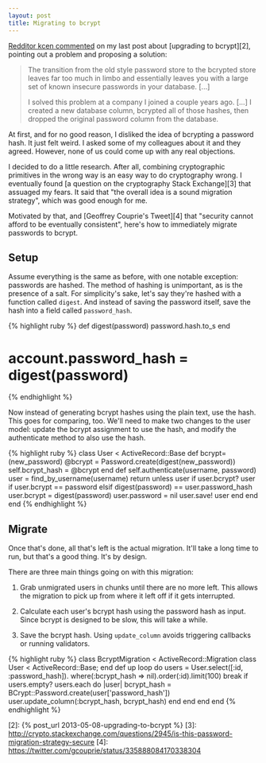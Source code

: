 ```yaml
---
layout: post
title: Migrating to bcrypt
---
```


[Redditor kcen commented][1] on my last post about [upgrading to bcrypt][2], pointing out a problem and proposing a solution:

> The transition from the old style password store to the bcrypted store leaves far too much in limbo and essentially leaves you with a large set of known insecure passwords in your database. \[...\]
>
> I solved this problem at a company I joined a couple years ago. \[...\] I created a new database column, bcrypted all of those hashes, then dropped the original password column from the database.

At first, and for no good reason, I disliked the idea of bcrypting a password hash.
It just felt weird.
I asked some of my colleagues about it and they agreed.
However, none of us could come up with any real objections.

I decided to do a little research.
After all, combining cryptographic primitives in the wrong way is an easy way to do cryptography wrong.
I eventually found [a question on the cryptography Stack Exchange][3] that assuaged my fears.
It said that "the overall idea is a sound migration strategy", which was good enough for me.

Motivated by that, and [Geoffrey Couprie's Tweet][4] that "security cannot afford to be eventually consistent", here's how to immediately migrate passwords to bcrypt.

## Setup

Assume everything is the same as before, with one notable exception: passwords are hashed.
The method of hashing is unimportant, as is the presence of a salt.
For simplicity's sake, let's say they're hashed with a function called `digest`.
And instead of saving the password itself, save the hash into a field called `password_hash`.

{% highlight ruby %}
def digest(password)
  password.hash.to_s
end
# account.password_hash = digest(password)
{% endhighlight %}

Now instead of generating bcrypt hashes using the plain text, use the hash.
This goes for comparing, too.
We'll need to make two changes to the user model:
update the bcrypt assignment to use the hash,
and modify the authenticate method to also use the hash.

{% highlight ruby %}
class User < ActiveRecord::Base
  def bcrypt=(new_password)
    @bcrypt = Password.create(digest(new_password))
    self.bcrypt_hash = @bcrypt
  end
  def self.authenticate(username, password)
    user = find_by_username(username)
    return unless user
    if user.bcrypt?
      user if user.bcrypt == password
    elsif digest(password) == user.password_hash
      user.bcrypt = digest(password)
      user.password = nil
      user.save!
      user
    end
  end
end
{% endhighlight %}

## Migrate

Once that's done, all that's left is the actual migration.
It'll take a long time to run, but that's a good thing.
It's by design.

There are three main things going on with this migration:

1.  Grab unmigrated users in chunks until there are no more left.
    This allows the migration to pick up from where it left off if it gets interrupted.

2.  Calculate each user's bcrypt hash using the password hash as input.
    Since bcrypt is designed to be slow, this will take a while.

3.  Save the bcrypt hash.
    Using `update_column` avoids triggering callbacks or running validators.

{% highlight ruby %}
class BcryptMigration < ActiveRecord::Migration
  class User < ActiveRecord::Base; end
  def up
    loop do
      users = User.select([:id, :password_hash]).
        where(:bcrypt_hash => nil).order(:id).limit(100)
      break if users.empty?
      users.each do |user|
        bcrypt_hash =
          BCrypt::Password.create(user['password_hash'])
        user.update_column(:bcrypt_hash, bcrypt_hash)
      end
    end
  end
end
{% endhighlight %}

[1]: http://www.reddit.com/r/rails/comments/1e049z/upgrading_to_bcrypt/c9vws08
[2]: {% post_url 2013-05-08-upgrading-to-bcrypt %}
[3]: http://crypto.stackexchange.com/questions/2945/is-this-password-migration-strategy-secure
[4]: https://twitter.com/gcouprie/status/335888084170338304
